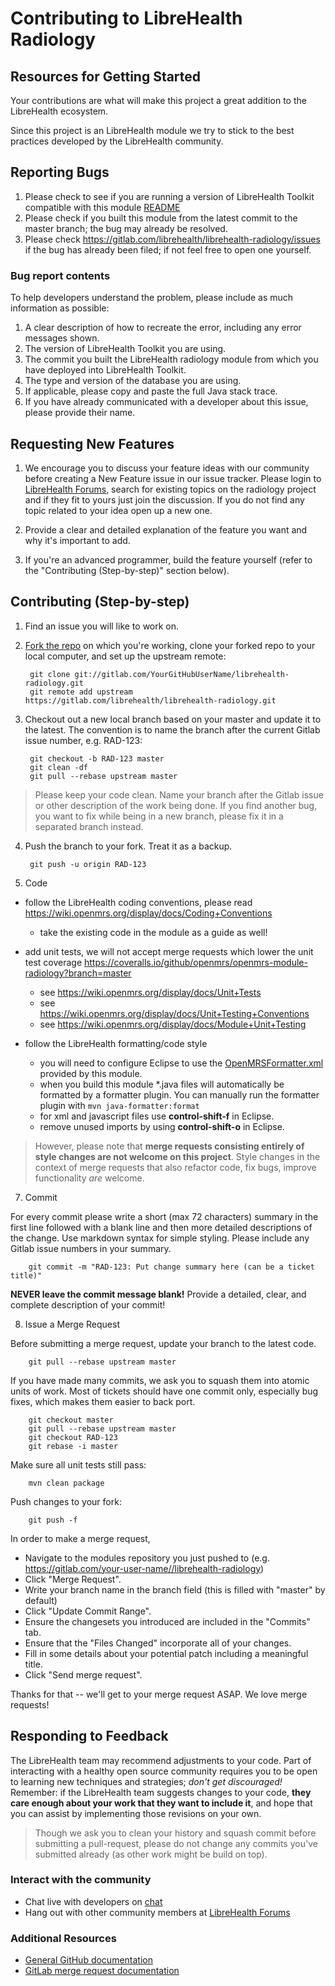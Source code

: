 # Contributing to LibreHealth Radiology

## Resources for Getting Started

Your contributions are what will make this project a great addition to the LibreHealth ecosystem.

Since this project is an LibreHealth module we try to stick to the best practices developed by the LibreHealth community.

## Reporting Bugs

1. Please check to see if you are running a version of LibreHealth Toolkit compatible with this module [README](README#limitations)
2. Please check if you built this module from the latest commit to the master branch; the bug may already be resolved.
3. Please check https://gitlab.com/librehealth/librehealth-radiology/issues if the bug has already been filed; if not feel free to open one yourself.

### Bug report contents

To help developers understand the problem, please include as much information as possible:

1. A clear description of how to recreate the error, including any error messages shown.
2. The version of LibreHealth Toolkit you are using.
3. The commit you built the LibreHealth radiology module from which you have deployed into LibreHealth Toolkit.
4. The type and version of the database you are using.
5. If applicable, please copy and paste the full Java stack trace.
6. If you have already communicated with a developer about this issue, please provide their name.

## Requesting New Features

1. We encourage you to discuss your feature ideas with our community before creating a New Feature issue in our issue tracker. Please login to [LibreHealth Forums](https://forums.librehealth.io/), search for existing topics on the radiology project and if they fit to yours just join the discussion. If you do not find any topic related to your idea open up a new one.

2. Provide a clear and detailed explanation of the feature you want and why it's important to add.

3. If you're an advanced programmer, build the feature yourself (refer to the "Contributing (Step-by-step)" section below).

## Contributing (Step-by-step)

1. Find an issue you will like to work on.

2. [Fork the repo](https://docs.gitlab.com/ce/gitlab-basics/fork-project.html) on which you're working, clone your forked repo to your local computer, and set up the upstream remote:

        git clone git://gitlab.com/YourGitHubUserName/librehealth-radiology.git
        git remote add upstream https://gitlab.com/librehealth/librehealth-radiology.git

3. Checkout out a new local branch based on your master and update it to the latest. The convention is to name the branch after the current Gitlab issue number, e.g. RAD-123:

        git checkout -b RAD-123 master
        git clean -df
        git pull --rebase upstream master

 > Please keep your code clean. Name your branch after the Gitlab issue or other description of the work being done. If you find another bug, you want to fix while being in a new branch, please fix it in a separated branch instead.


4. Push the branch to your fork. Treat it as a backup.

        git push -u origin RAD-123

5. Code
 * follow the LibreHealth coding conventions, please read https://wiki.openmrs.org/display/docs/Coding+Conventions
   * take the existing code in the module as a guide as well!

 * add unit tests, we will not accept merge requests which lower the unit test coverage https://coveralls.io/github/openmrs/openmrs-module-radiology?branch=master
    * see https://wiki.openmrs.org/display/docs/Unit+Tests
    * see https://wiki.openmrs.org/display/docs/Unit+Testing+Conventions
    * see https://wiki.openmrs.org/display/docs/Module+Unit+Testing

 * follow the LibreHealth formatting/code style
    * you will need to configure Eclipse to use the [OpenMRSFormatter.xml](tools/src/main/resources/eclipse/OpenMRSFormatter.xml) provided by this module.
    * when you build this module *.java files will automatically be formatted by a formatter plugin. You can manually run the formatter plugin with ```mvn java-formatter:format```
    * for xml and javascript files use **control-shift-f** in Eclipse.
    * remove unused imports by using **control-shift-o** in Eclipse.


  > However, please note that **merge requests consisting entirely of style changes are not welcome on this project**. Style changes in the context of merge requests that also refactor code, fix bugs, improve functionality *are* welcome.

7. Commit

  For every commit please write a short (max 72 characters) summary in the first line followed with a blank line and then more detailed descriptions of the change. Use markdown syntax for simple styling. Please include any Gitlab issue numbers in your summary.
  
        git commit -m "RAD-123: Put change summary here (can be a ticket title)"

  **NEVER leave the commit message blank!** Provide a detailed, clear, and complete description of your commit!

8. Issue a Merge Request

  Before submitting a merge request, update your branch to the latest code.
  
        git pull --rebase upstream master

  If you have made many commits, we ask you to squash them into atomic units of work. Most of tickets should have one commit only, especially bug fixes, which makes them easier to back port.

        git checkout master
        git pull --rebase upstream master
        git checkout RAD-123
        git rebase -i master

  Make sure all unit tests still pass:

        mvn clean package

  Push changes to your fork:

        git push -f

  In order to make a merge request,
  * Navigate to the modules repository you just pushed to (e.g. https://gitlab.com/your-user-name//librehealth-radiology)
  * Click "Merge Request".
  * Write your branch name in the branch field (this is filled with "master" by default)
  * Click "Update Commit Range".
  * Ensure the changesets you introduced are included in the "Commits" tab.
  * Ensure that the "Files Changed" incorporate all of your changes.
  * Fill in some details about your potential patch including a meaningful title.
  * Click "Send merge request".


  Thanks for that -- we'll get to your merge request ASAP. We love merge requests!

## Responding to Feedback

  The LibreHealth team may recommend adjustments to your code. Part of interacting with a healthy open source community requires you to be open to learning new techniques and strategies; *don't get discouraged!* Remember: if the LibreHealth team suggests changes to your code, **they care enough about your work that they want to include it**, and hope that you can assist by implementing those revisions on your own.

  > Though we ask you to clean your history and squash commit before submitting a pull-request, please do not change any commits you've submitted already (as other work might be build on top).


### Interact with the community

* Chat live with developers on [chat](https://chat.librehealth.io/)
* Hang out with other community members at [LibreHealth Forums](https://forums.librehealth.io/)

### Additional Resources

* [General GitHub documentation](http://help.github.com/)
* [GitLab merge request documentation](https://docs.gitlab.com/ee/gitlab-basics/add-merge-request.html)
